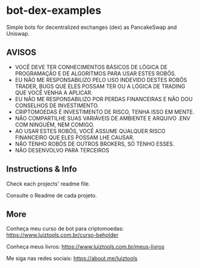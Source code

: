 # bot-dex-examples
Simple bots for decentralized exchanges (dex) as PancakeSwap and Uniswap.

## AVISOS

- VOCÊ DEVE TER CONHECIMENTOS BÁSICOS DE LÓGICA DE PROGRAMAÇÃO E DE ALGORITMOS PARA USAR ESTES ROBÔS.
- EU NÃO ME RESPONSABILIZO PELO USO INDEVIDO DESTES ROBÔS TRADER, BUGS QUE ELES POSSAM TER OU A LÓGICA DE TRADING QUE VOCÊ VENHA A APLICAR.
- EU NÃO ME RESPONSABILIZO POR PERDAS FINANCEIRAS E NÃO DOU CONSELHOS DE INVESTIMENTO.
- CRIPTOMOEDAS É INVESTIMENTO DE RISCO, TENHA ISSO EM MENTE.
- NÃO COMPARTILHE SUAS VARIÁVEIS DE AMBIENTE E ARQUIVO .ENV COM NINGUÉM, NEM COMIGO.
- AO USAR ESTES ROBÔS, VOCÊ ASSUME QUALQUER RISCO FINANCEIRO QUE ELES POSSAM LHE CAUSAR.
- NÃO TENHO ROBÔS DE OUTROS BROKERS, SÓ TENHO ESSES.
- NÃO DESENVOLVO PARA TERCEIROS

## Instructions & Info

Check each projects' readme file.

Consulte o Readme de cada projeto.

## More

Conheça meu curso de bot para criptomoedas: https://www.luiztools.com.br/curso-beholder

Conheça meus livros: https://www.luiztools.com.br/meus-livros

Me siga nas redes sociais: https://about.me/luiztools
